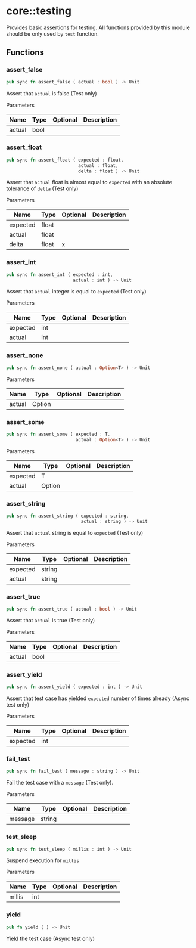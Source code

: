 # core::testing

Provides basic assertions for testing. All functions provided by this module should be only used by `test` function.


## Functions


### assert_false

```rust
pub sync fn assert_false ( actual : bool ) -> Unit
```

Assert that `actual` is false (Test only)


Parameters

Name | Type | Optional | Description
--- | --- | --- | ---
actual | bool |  | 

### assert_float

```rust
pub sync fn assert_float ( expected : float,
                           actual : float,
                           delta : float ) -> Unit
```

Assert that `actual` float is almost equal to `expected` with an absolute tolerance of `delta` (Test only)


Parameters

Name | Type | Optional | Description
--- | --- | --- | ---
expected | float |  | 
actual | float |  | 
delta | float | x | 

### assert_int

```rust
pub sync fn assert_int ( expected : int,
                         actual : int ) -> Unit
```

Assert that `actual` integer is equal to `expected` (Test only)


Parameters

Name | Type | Optional | Description
--- | --- | --- | ---
expected | int |  | 
actual | int |  | 

### assert_none

```rust
pub sync fn assert_none ( actual : Option<T> ) -> Unit
```



Parameters

Name | Type | Optional | Description
--- | --- | --- | ---
actual | Option<T> |  | 

### assert_some

```rust
pub sync fn assert_some ( expected : T,
                          actual : Option<T> ) -> Unit
```



Parameters

Name | Type | Optional | Description
--- | --- | --- | ---
expected | T |  | 
actual | Option<T> |  | 

### assert_string

```rust
pub sync fn assert_string ( expected : string,
                            actual : string ) -> Unit
```

Assert that `actual` string is equal to `expected` (Test only)


Parameters

Name | Type | Optional | Description
--- | --- | --- | ---
expected | string |  | 
actual | string |  | 

### assert_true

```rust
pub sync fn assert_true ( actual : bool ) -> Unit
```

Assert that `actual` is true (Test only)


Parameters

Name | Type | Optional | Description
--- | --- | --- | ---
actual | bool |  | 

### assert_yield

```rust
pub sync fn assert_yield ( expected : int ) -> Unit
```

Assert that test case has yielded `expected` number of times already (Async test only)


Parameters

Name | Type | Optional | Description
--- | --- | --- | ---
expected | int |  | 

### fail_test

```rust
pub sync fn fail_test ( message : string ) -> Unit
```

Fail the test case with a `message` (Test only).


Parameters

Name | Type | Optional | Description
--- | --- | --- | ---
message | string |  | 

### test_sleep

```rust
pub sync fn test_sleep ( millis : int ) -> Unit
```

Suspend execution for `millis`


Parameters

Name | Type | Optional | Description
--- | --- | --- | ---
millis | int |  | 

### yield

```rust
pub fn yield ( ) -> Unit
```

Yield the test case (Async test only)

